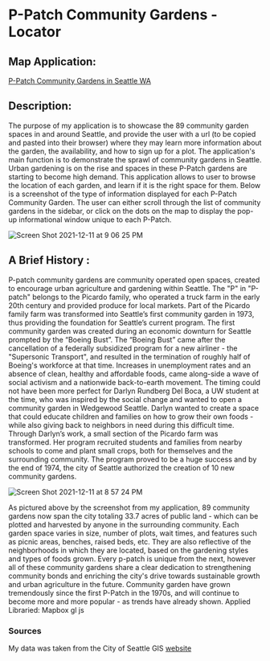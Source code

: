 # P-Patch Community Gardens - Locator
## Map Application:
[P-Patch Community Gardens in Seattle WA](https://madiframpton.github.io/GEOG495_ppatch_gardens/)


## Description: 
The purpose of my application is to showcase the 89 community garden spaces in and around Seattle, and provide the user with a url (to be copied and pasted into their browser) where they may learn more information about the garden, the availability, and how to sign up for a plot. The application's main function is to demonstrate the sprawl of community gardens in Seattle. Urban gardening is on the rise and spaces in these P-Patch gardens are starting to become high demand. This application allows to user to browse the location of each garden, and learn if it is the right space for them. Below is a screenshot of the type of information displayed for each P-Patch Community Garden. The user can either scroll through the list of community gardens in the sidebar, or click on the dots on the map to display the pop-up informational window unique to each P-Patch. 


![Screen Shot 2021-12-11 at 9 06 25 PM](https://user-images.githubusercontent.com/91759168/145701081-d47c1b06-efd0-4dd7-a8ee-b3e9e331f63f.png)

## A Brief History : 
P-patch community gardens are community operated open spaces, created to encourage urban agriculture and gardening within Seattle. The "P" in "P-patch" belongs to the Picardo family, who operated a truck farm in the early 20th century and provided produce for local markets. Part of the Picardo family farm was transformed into Seattle’s first community garden in 1973, thus providing the foundation for Seattle’s current program.
The first community garden was created during an economic downturn for Seattle prompted by the “Boeing Bust”. The “Boeing Bust” came after the cancellation of a federally subsidized program for a new airliner - the "Supersonic Transport", and resulted in the termination of roughly half of Boeing's workforce at that time. Increases in unemployment rates and an absence of clean, healthy and affordable foods, came along-side a wave of social activism and a nationwide back-to-earth movement. The timing could not have been more perfect for Darlyn Rundberg Del Boca, a UW student at the time, who was inspired by the social change and wanted to open a community garden in Wedgewood Seattle. Darlyn wanted to create a space that could educate children and families on how to grow their own foods - while also giving back to neighbors in need during this difficult time. Through Darlyn’s work, a small section of the Picardo farm was transformed. Her program recruited students and families from nearby schools to come and plant small crops, both for themselves and the surrounding community. The program proved to be a huge success and by the end of 1974, the city of Seattle authorized the creation of 10 new community gardens. 


![Screen Shot 2021-12-11 at 8 57 24 PM](https://user-images.githubusercontent.com/91759168/145700897-0c0a639b-29a0-42b7-b9cc-2606798dd872.png)

As pictured above by the screenshot from my application, 89 community gardens now span the city totaling 33.7 acres of public land - which can be plotted and harvested by anyone in the surrounding community. Each garden space varies in size, number of plots, wait times, and features such as picnic areas, benches, raised beds, etc. They are also reflective of the neighborhoods in which they are located, based on the gardening styles and types of foods grown. Every p-patch is unique from the next, however all of these community gardens share a clear dedication to strengthening community bonds and enriching the city's drive towards sustainable growth and urban agriculture in the future. Community garden have grown tremendously since the first P-Patch in the 1970s, and will continue to become more and more popular - as trends have already shown. 
Applied Libraried: 
Mapbox gl js 

### Sources
My data was taken from the City of Seattle GIS 
[website](https://data-seattlecitygis.opendata.arcgis.com/)




